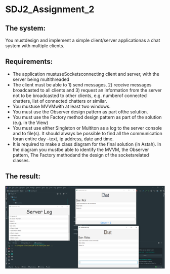 # SDJ2_Assignment_2

## The system:

You mustdesign and implement a simple client/server applicationas a chat system with multiple clients.

## Requirements:
- The application mustuseSocketsconnecting client and server, with the server being multithreaded
- The client must be able to 1) send messages, 2) receive messages broadcasted to all clients and 3) request an information from the 
server not to be broadcasted to other clients, e.g. numberof connected chatters, list of connected chatters or similar.
- You mustuse MVVMwith at least two windows.
- You must use the Observer design pattern as part ofthe solution.
- You must use the Factory method design pattern as part of the solution (e.g. in the View)
- You must use either Singleton or Multiton as a log to the server console and to file(s). 
It should always be possible to find all the communication foran entire day –text, ip address, date and time.
- It is required to make a class diagram for the final solution (in Astah). In the diagram you mustbe able to identify the MVVM, the Observer pattern, 
The Factory methodand the design of the socketsrelated classes.

## The result: 
![Example](showcase.png)

